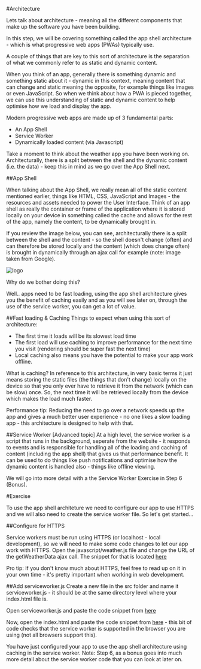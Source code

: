 #Architecture

Lets talk about architecture - meaning all the different components that make up the software you have been building.

In this step, we will be covering something called the app shell architecture - which is what progressive web apps (PWAs) typically use.

A couple of things that are key to this sort of architecture is the separation of what we commonly refer to as static and dynamic content.

When you think of an app, generally there is something dynamic and something static about it - dynamic in this context, meaning content that can change and static meaning the opposite, for example things like images or even JavaScript. So when we think about how a PWA is pieced together, we can use this understanding of static and dynamic content to help optimise how we load and display the app.

Modern progressive web apps are made up of 3 fundamental parts:
* An App Shell
* Service Worker
* Dynamically loaded content (via Javascript)

Take a moment to think about the weather app you have been working on. Architecturally, there is a split between the shell and the dynamic content (i.e. the data) - keep this in mind as we go over the App Shell next.


##App Shell

When talking about the App Shell, we really mean all of the static content mentioned earlier, things like HTML, CSS, JavaScript and Images - the resources and assets needed to power the User Interface. Think of an app shell as really the container or frame of the application where it is stored locally on your device in something called the cache and allows for the rest of the app, namely the content, to be dynamically brought in.

If you review the image below, you can see, architecturally there is a split between the shell and the content - so the shell doesn't change (often) and can therefore be stored locally and the content (which does change often) is brought in dynamically through an ajax call for example (note: image taken from Google).

![logo](https://github.com/tritorto/camp-seek-pwa/blob/master/instructions/images/appshell.jpg)

Why do we bother doing this?

Well.. apps need to be fast loading, using the app shell architecture gives you the benefit of caching easily and as you will see later on, through the use of the service worker, you can get a lot of value.


##Fast loading & Caching
Things to expect when using this sort of architecture:
* The first time it loads will be its slowest load time
* The first load will use caching to improve performance for the next time you visit (rendering should be super fast the next time)
* Local caching also means you have the potential to make your app work offline.

What is caching? In reference to this architecture, in very basic terms it just means storing the static files (the things that don't change) locally on the device so that you only ever have to retrieve it from the network (which can be slow) once. So, the next time it will be retrieved locally from the device which makes the load much faster. 

Performance tip: Reducing the need to go over a network speeds up the app and gives a much better user experience - no one likes a slow loading app - this architecture is designed to help with that.


##Service Worker [Advanced topic]
At a high level, the service worker is a script that runs in the background, seperate from the website - it responds to events and is responsible for handling all of the loading and caching of content (including the app shell) that gives us that performance benefit. It can be used to do things like push notifications and optimise how the dynamic content is handled also - things like offline viewing.

We will go into more detail with a the Service Worker Exercise in Step 6 (Bonus).

#Exercise

To use the app shell architeture we need to configure our app to use HTTPS and we will also need to create the service worker file. So let's get started...

##Configure for HTTPS

Service workers must be run using HTTPS (or localhost - local development), so we will need to make some code changes to let our app work with HTTPS.
Open the javascript/weather.js file and change the URL of the getWeatherData ajax call. The snippet for that is located [here](../resources/snippets/https.js)

Pro tip: If you don't know much about HTTPS, feel free to read up on it in your own time - it's pretty important when working in web development.

##Add serviceworker.js 
Create a new file in the src folder and name it serviceworker.js - it should be at the same directory level where your index.html file is.

Open serviceworker.js and paste the code snippet from [here](../resources/snippets/serviceworker.js)

Now, open the index.html and paste the code snippet from [here](../resources/snippets/serviceworker-html.html) - this bit of code checks that the service worker is supported in the browser you are using (not all browsers support this).

You have just configured your app to use the app shell architecture using caching in the service worker. Note: Step 6, as a bonus goes into much more detail about the service worker code that you can look at later on.